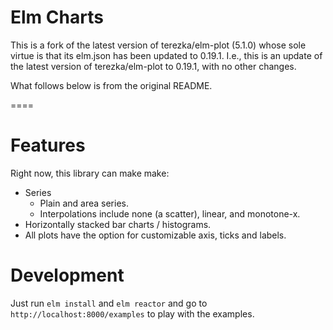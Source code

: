 # Elm Charts

This is a fork of the latest version of terezka/elm-plot (5.1.0) whose sole
virtue is that its elm.json has been updated to 0.19.1. I.e., this is an update
of the latest version of terezka/elm-plot to 0.19.1, with no other changes.

What follows below is from the original README.

====

# Features

Right now, this library can make make:

- Series
  - Plain and area series.
  - Interpolations include none (a scatter), linear, and monotone-x.
- Horizontally stacked bar charts / histograms.
- All plots have the option for customizable axis, ticks and labels.

# Development

Just run `elm install` and `elm reactor` and go to
`http://localhost:8000/examples` to play with the examples.
